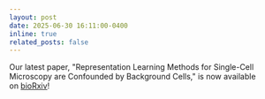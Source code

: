 ```yaml
---
layout: post
date: 2025-06-30 16:11:00-0400
inline: true
related_posts: false
---
```


Our latest paper, "Representation Learning Methods for Single-Cell Microscopy are Confounded by Background Cells," is now available on [bioRxiv](https://www.biorxiv.org/content/10.1101/2025.06.26.661577v1)! 